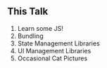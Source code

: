 <!-- .slide: data-state="dim" data-background="resources/fire.jpg" -->

##  This Talk

1. Learn some JS! <!-- .element: class="fragment" -->
2. Bundling <!-- .element: class="fragment" -->
3. State Management Libraries <!-- .element: class="fragment" -->
4. UI Management Libraries <!-- .element: class="fragment" -->
5. Occasional Cat Pictures <!-- .element: class="fragment" -->

